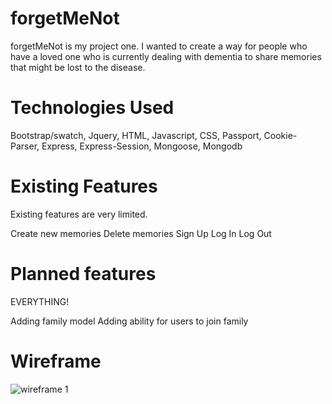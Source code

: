 # forgetMeNot

forgetMeNot is my project one.
I wanted to create a way for people who have a loved one who is currently dealing with dementia to share memories that might be lost to the disease.

# Technologies Used

Bootstrap/swatch, Jquery, HTML, Javascript, CSS, Passport, Cookie-Parser, Express, Express-Session, Mongoose, Mongodb

# Existing Features

Existing features are very limited.

Create new memories
Delete memories
Sign Up
Log In
Log Out

# Planned features

EVERYTHING!

Adding family model
Adding ability for users to join family

# Wireframe

![wireframe 1](http://imgur.com/NLDsABI)
